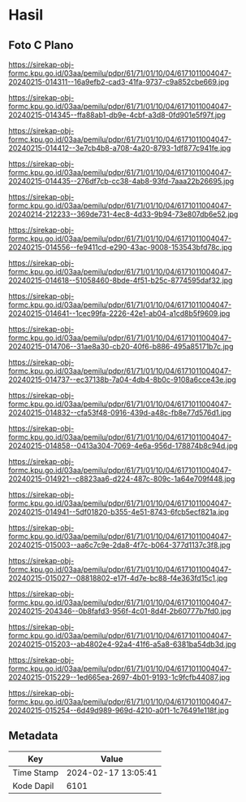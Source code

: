 # Hasil

## Foto C Plano

https://sirekap-obj-formc.kpu.go.id/03aa/pemilu/pdpr/61/71/01/10/04/6171011004047-20240215-014311--16a9efb2-cad3-41fa-9737-c9a852cbe669.jpg

https://sirekap-obj-formc.kpu.go.id/03aa/pemilu/pdpr/61/71/01/10/04/6171011004047-20240215-014345--ffa88ab1-db9e-4cbf-a3d8-0fd901e5f97f.jpg

https://sirekap-obj-formc.kpu.go.id/03aa/pemilu/pdpr/61/71/01/10/04/6171011004047-20240215-014412--3e7cb4b8-a708-4a20-8793-1df877c941fe.jpg

https://sirekap-obj-formc.kpu.go.id/03aa/pemilu/pdpr/61/71/01/10/04/6171011004047-20240215-014435--276df7cb-cc38-4ab8-93fd-7aaa22b26695.jpg

https://sirekap-obj-formc.kpu.go.id/03aa/pemilu/pdpr/61/71/01/10/04/6171011004047-20240214-212233--369de731-4ec8-4d33-9b94-73e807db6e52.jpg

https://sirekap-obj-formc.kpu.go.id/03aa/pemilu/pdpr/61/71/01/10/04/6171011004047-20240215-014556--fe9411cd-e290-43ac-9008-153543bfd78c.jpg

https://sirekap-obj-formc.kpu.go.id/03aa/pemilu/pdpr/61/71/01/10/04/6171011004047-20240215-014618--51058460-8bde-4f51-b25c-8774595daf32.jpg

https://sirekap-obj-formc.kpu.go.id/03aa/pemilu/pdpr/61/71/01/10/04/6171011004047-20240215-014641--1cec99fa-2226-42e1-ab04-a1cd8b5f9609.jpg

https://sirekap-obj-formc.kpu.go.id/03aa/pemilu/pdpr/61/71/01/10/04/6171011004047-20240215-014706--31ae8a30-cb20-40f6-b886-495a85171b7c.jpg

https://sirekap-obj-formc.kpu.go.id/03aa/pemilu/pdpr/61/71/01/10/04/6171011004047-20240215-014737--ec37138b-7a04-4db4-8b0c-9108a6cce43e.jpg

https://sirekap-obj-formc.kpu.go.id/03aa/pemilu/pdpr/61/71/01/10/04/6171011004047-20240215-014832--cfa53f48-0916-439d-a48c-fb8e77d576d1.jpg

https://sirekap-obj-formc.kpu.go.id/03aa/pemilu/pdpr/61/71/01/10/04/6171011004047-20240215-014858--0413a304-7069-4e6a-956d-178874b8c94d.jpg

https://sirekap-obj-formc.kpu.go.id/03aa/pemilu/pdpr/61/71/01/10/04/6171011004047-20240215-014921--c8823aa6-d224-487c-809c-1a64e709f448.jpg

https://sirekap-obj-formc.kpu.go.id/03aa/pemilu/pdpr/61/71/01/10/04/6171011004047-20240215-014941--5df01820-b355-4e51-8743-6fcb5ecf821a.jpg

https://sirekap-obj-formc.kpu.go.id/03aa/pemilu/pdpr/61/71/01/10/04/6171011004047-20240215-015003--aa6c7c9e-2da8-4f7c-b064-377d1137c3f8.jpg

https://sirekap-obj-formc.kpu.go.id/03aa/pemilu/pdpr/61/71/01/10/04/6171011004047-20240215-015027--08818802-e17f-4d7e-bc88-f4e363fd15c1.jpg

https://sirekap-obj-formc.kpu.go.id/03aa/pemilu/pdpr/61/71/01/10/04/6171011004047-20240215-204346--0b8fafd3-956f-4c01-8d4f-2b60777b7fd0.jpg

https://sirekap-obj-formc.kpu.go.id/03aa/pemilu/pdpr/61/71/01/10/04/6171011004047-20240215-015203--ab4802e4-92a4-41f6-a5a8-6381ba54db3d.jpg

https://sirekap-obj-formc.kpu.go.id/03aa/pemilu/pdpr/61/71/01/10/04/6171011004047-20240215-015229--1ed665ea-2697-4b01-9193-1c9fcfb44087.jpg

https://sirekap-obj-formc.kpu.go.id/03aa/pemilu/pdpr/61/71/01/10/04/6171011004047-20240215-015254--6d49d989-969d-4210-a0f1-1c76491e118f.jpg


## Metadata

| Key        | Value               |
| ---------- | ------------------- |
| Time Stamp | 2024-02-17 13:05:41 |
| Kode Dapil | 6101                |



